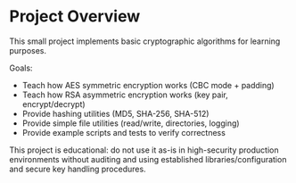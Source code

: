# Project Overview

This small project implements basic cryptographic algorithms for learning purposes.

Goals:
- Teach how AES symmetric encryption works (CBC mode + padding)
- Teach how RSA asymmetric encryption works (key pair, encrypt/decrypt)
- Provide hashing utilities (MD5, SHA-256, SHA-512)
- Provide simple file utilities (read/write, directories, logging)
- Provide example scripts and tests to verify correctness

This project is educational: do not use it as-is in high-security production environments without auditing and using established libraries/configuration and secure key handling procedures.

